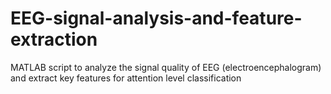 # EEG-signal-analysis-and-feature-extraction
MATLAB script to analyze the signal quality of EEG (electroencephalogram) and extract key features for attention level classification
